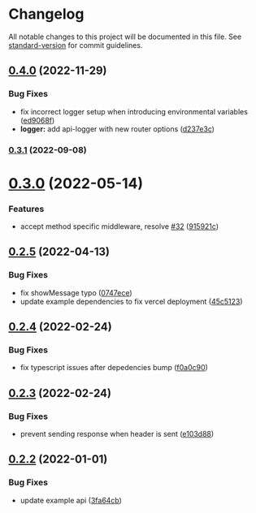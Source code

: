 # Changelog

All notable changes to this project will be documented in this file. See [standard-version](https://github.com/conventional-changelog/standard-version) for commit guidelines.

## [0.4.0](https://github.com/Howard86/next-api-handler/compare/v0.3.1...v0.4.0) (2022-11-29)


### Bug Fixes

* fix incorrect logger setup when introducing environmental variables ([ed9068f](https://github.com/Howard86/next-api-handler/commit/ed9068fed5cefb17388afff2ff1529c7481b7bc2))
* **logger:** add api-logger with new router options ([d237e3c](https://github.com/Howard86/next-api-handler/commit/d237e3ce942487ecb0039379daadb407b726824b))

### [0.3.1](https://github.com/Howard86/next-api-handler/compare/v0.3.0...v0.3.1) (2022-09-08)

# [0.3.0](https://github.com/Howard86/next-api-handler/compare/v0.2.5...v0.3.0) (2022-05-14)


### Features

* accept method specific middleware, resolve [#32](https://github.com/Howard86/next-api-handler/issues/32) ([915921c](https://github.com/Howard86/next-api-handler/commit/915921c734c53a5ddce4251680c8f816f693c122))



## [0.2.5](https://github.com/Howard86/next-api-handler/compare/v0.2.4...v0.2.5) (2022-04-13)


### Bug Fixes

* fix showMessage typo ([0747ece](https://github.com/Howard86/next-api-handler/commit/0747ece880b43d802618a7851699787f48725ab4))
* update example dependencies to fix vercel deployment ([45c5123](https://github.com/Howard86/next-api-handler/commit/45c5123dfba2b246e65f5dec25b1791ff4eeec11))



## [0.2.4](https://github.com/Howard86/next-api-handler/compare/v0.2.3...v0.2.4) (2022-02-24)


### Bug Fixes

* fix typescript issues after depedencies bump ([f0a0c90](https://github.com/Howard86/next-api-handler/commit/f0a0c90c9bd4e8ad6023fe52a24f70a46e36e634))



## [0.2.3](https://github.com/Howard86/next-api-handler/compare/v0.2.2...v0.2.3) (2022-02-24)


### Bug Fixes

* prevent sending response when header is sent ([e103d88](https://github.com/Howard86/next-api-handler/commit/e103d882dbc8090ac6550f3cc37b9532ccaba904))



## [0.2.2](https://github.com/Howard86/next-api-handler/compare/v0.2.1...v0.2.2) (2022-01-01)


### Bug Fixes

* update example api ([3fa64cb](https://github.com/Howard86/next-api-handler/commit/3fa64cb64fc29d26c9058b499c431810ad45c866))
